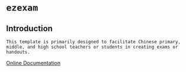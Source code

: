 # `ezexam`
## Introduction
`This template is primarily designed to facilitate Chinese primary, middle, and high school teachers or students in creating exams or handouts.`

[Online Documentation](https://ezexam.pages.dev/)
